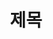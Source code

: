---
title: '제목'
description: '설명'
pubDate: 'Jan 15 2025'
heroImage:
  src: '/blog-placeholder-4.jpg'
  alt: ''
tags: ["Baekjoon", "BOJ", "Problem Solving", "PS",]
series: "Golang"
hide: true
---